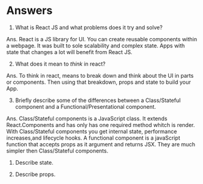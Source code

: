 # Answers

1.  What is React JS and what problems does it try and solve?

Ans. React is a JS library for UI. You can create reusable components within        a webpage. It was built to sole scalability and complex state.
	   Apps with state that changes a lot will benefit from React JS.


2.  What does it mean to _think_ in react?

Ans. To think in react, means to break down and think about the UI in parts       or components. Then using that breakdown, props and state to build your      App.

3.  Briefly describe some of the differences between a Class/Stateful            component and a Functional/Presentational component.

Ans. Class/Stateful components is a JavaScript class. It extends                  React.Components and has only has one required method whitch is render.      With Class/Stateful components you get internal state, performance           increases,and lifecycle hooks. A functional component is a javaScript        function that accepts props as it argument and returns JSX. They are         much simpler then Class/Stateful components.

1.  Describe state.

1.  Describe props.
